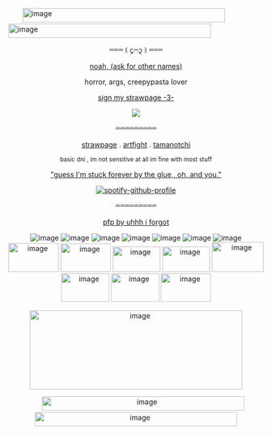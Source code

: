 ‎ ‎ ‎ ‎ ‎ ‎ ‎ <img width="400" height="28" alt="image" src="https://github.com/user-attachments/assets/59a5ccc6-7e22-4fc0-be64-ded112afe6b3" /><img width="400" height="28" alt="image" src="https://github.com/user-attachments/assets/e70ee0c0-4b43-4728-8dd7-176c8360ddf3" />

<p align="center">  ⏔⏔⏔ ꒰ ᧔ෆ᧓ ꒱ ⏔⏔⏔ </p> 

<p align="center"> <ins> noah, (ask for other names) </ins> </p>

<p align="center"> horror, args, creepypasta lover </p>

<p align="center"> <ins> sign my strawpage -3- </ins> </p>

<p align="center"> <img src="https://komarev.com/ghpvc/?username=C00LKIDDFORSAKEN&color=grey&label=🐇"> </p>

<p align="center">  ⏔⏔⏔⏔⏔⏔⏔⏔⏔ </p> 

<p align="center"> <a href="https://noahsters.straw.page">strawpage</a> . <a href="https://artfight.net/~noahsters">artfight</a> . <a href="https://tamanotchi.world/u/15947">tamanotchi</a> </p>

<p align="center"> <sub> basic dni , im not sensitive at all im fine with most stuff </sub> </p>
<p align="center"> <ins> "guess I'm stuck forever by the glue,, oh, and you." </ins> </p>

<div align="center">
  
[![spotify-github-profile](https://spotify-github-profile.kittinanx.com/api/view?uid=mqxe2ykx9hqvu8r6zuna1d1p3&cover_image=true&theme=novatorem&show_offline=false&background_color=121212&interchange=false&bar_color=863232&bar_color_cover=false)](https://github.com/kittinan/spotify-github-profile)
<p align="center">  ⏔⏔⏔⏔⏔⏔⏔⏔⏔ </p> 

<div align="center">

<p align="center"> <ins> pfp by uhhh i forgot </ins> </p>

![image](https://github.com/user-attachments/assets/10852f02-5146-42d8-8367-be8347dd8af1) ![image](https://github.com/user-attachments/assets/28cb7643-5d6f-4c8c-b632-a5cd662af063) ![image](https://github.com/user-attachments/assets/ee2a4c72-9046-42b0-999c-a82bad435d42) ![image](https://github.com/user-attachments/assets/edb3e691-558d-43df-92b3-eafabc7dbe3f) ![image](https://github.com/user-attachments/assets/8909a32d-7966-453d-b990-675ac9558dd6) ![image](https://github.com/user-attachments/assets/719637b8-3492-4327-96de-abeaf462e210) ![image](https://github.com/user-attachments/assets/888e14e9-031a-4dfc-bc1b-2ec23dea1e55) <img width="99" height="57" alt="image" src="https://github.com/user-attachments/assets/1dbb52bb-6b97-4f0d-ae60-eb1d79f11e0c" /> <img width="99" height="56" alt="image" src="https://github.com/user-attachments/assets/38a87f2a-cfef-4664-951b-3724e86ff2d6" /> <img width="94" height="50" alt="image" src="https://github.com/user-attachments/assets/ed9038bd-5bee-4c9d-ab04-bec9335f4d7a" /> <img width="94" height="50" alt="image" src="https://github.com/user-attachments/assets/02250707-61f1-4f47-90b7-c039adfa680f" /> <img width="102" height="59" alt="image" src="https://github.com/user-attachments/assets/4bb9588b-7549-4163-8d74-dc20ddf1b5af" /> <img width="95" height="56" alt="image" src="https://github.com/user-attachments/assets/9fc0cbd1-4db7-4188-a372-b9cb95a05e8f" /> <img width="95" height="56" alt="image" src="https://github.com/user-attachments/assets/5c1345b3-da29-4d6f-9d17-de4fd3bb56ae" /> <img width="99" height="56" alt="image" src="https://github.com/user-attachments/assets/78ea91aa-76cb-4669-bce3-aca08ab78dd5" />









<img width="420" height="156" alt="image" src="https://github.com/user-attachments/assets/dbcbf847-4597-4407-9d90-2400e2c43333" />



‎ ‎ ‎ ‎ ‎ ‎ ‎ <img width="400" height="28" alt="image" src="https://github.com/user-attachments/assets/59a5ccc6-7e22-4fc0-be64-ded112afe6b3" /><img width="400" height="28" alt="image" src="https://github.com/user-attachments/assets/e70ee0c0-4b43-4728-8dd7-176c8360ddf3" />



